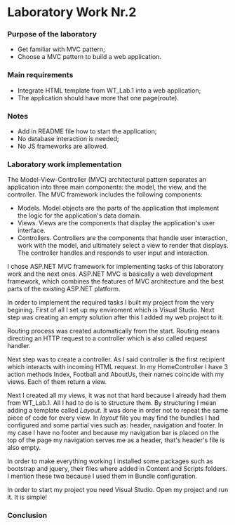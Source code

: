 # Laboratory Work Nr.2
### Purpose of the laboratory
* Get familiar with MVC pattern;
* Choose a MVC pattern to build a web application.
### Main requirements
* Integrate HTML template from WT_Lab.1 into a web application;
* The application should have more that one page(route).
### Notes
* Add in README file how to start the application;
* No database interaction is needed;
* No JS frameworks are allowed.  

### Laboratory work implementation
The Model-View-Controller (MVC) architectural pattern separates an application into three main components: the model, the view, and the controller. The MVC framework includes the following components:
* Models. Model objects are the parts of the application that implement the logic for the application's data domain.
* Views. Views are the components that display the application's user interface.
* Controllers. Controllers are the components that handle user interaction, work with the model, and ultimately select a view to render that displays. The controller handles and responds to user input and interaction.

I chose ASP.NET MVC framework for implementing tasks of this laboratory work and the next ones. ASP.NET MVC is basically a web development framework, which combines the features of MVC architecture and the best parts of the existing ASP.NET platform.

In order to implement the required tasks I built my project from the very begining. First of all I set up my enviroment which is Visual Studio. Next step was creating an empty solution after this I added my web project to it.

Routing process was created automatically from the start. Routing means directing an HTTP request to a controller which is also called request handler.

Next step was to create a controller. As I said controller is the first recipient which interacts with incoming HTML request. In my HomeController I have 3 action methods Index, Football and AboutUs, their names coincide with my views. Each of them return a view.

Next I created all my views, it was not that hard because I already had them from WT_Lab.1. All I had to do is to structure them. By structuring I mean adding a template called _Layout_. It was done in order not to repeat the same piece of code for every view. In _layout_ file you may find the bundles I had configured and some partial vies such as: header, navigation and footer. In my case I have no footer and because my navigation bar is placed on the top of the page my navigation serves me as a header, that's header's file is also empty.

In order to make everything working I installed some packages such as bootstrap and jquery, their files where added in Content and Scripts folders. I mention these two because I used them in Bundle configuration.

In order to start my project you need Visual Studio. Open my project and run it. It is simple!  

### Conclusion
